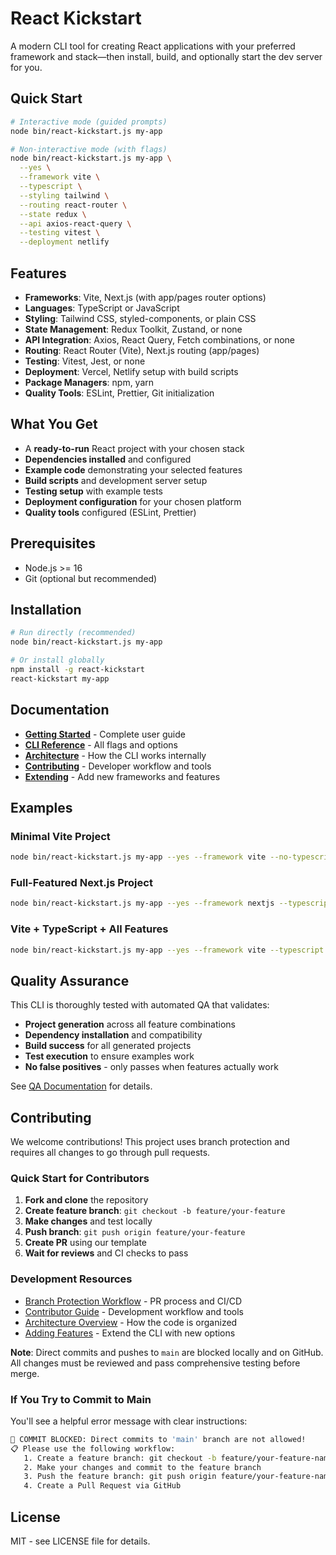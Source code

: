 # React Kickstart

A modern CLI tool for creating React applications with your preferred framework and stack—then install, build, and optionally start the dev server for you.

## Quick Start

```bash
# Interactive mode (guided prompts)
node bin/react-kickstart.js my-app

# Non-interactive mode (with flags)
node bin/react-kickstart.js my-app \
  --yes \
  --framework vite \
  --typescript \
  --styling tailwind \
  --routing react-router \
  --state redux \
  --api axios-react-query \
  --testing vitest \
  --deployment netlify
```

## Features

- **Frameworks**: Vite, Next.js (with app/pages router options)
- **Languages**: TypeScript or JavaScript
- **Styling**: Tailwind CSS, styled-components, or plain CSS
- **State Management**: Redux Toolkit, Zustand, or none
- **API Integration**: Axios, React Query, Fetch combinations, or none
- **Routing**: React Router (Vite), Next.js routing (app/pages)
- **Testing**: Vitest, Jest, or none
- **Deployment**: Vercel, Netlify setup with build scripts
- **Package Managers**: npm, yarn
- **Quality Tools**: ESLint, Prettier, Git initialization

## What You Get

- A **ready-to-run** React project with your chosen stack
- **Dependencies installed** and configured
- **Example code** demonstrating your selected features
- **Build scripts** and development server setup
- **Testing setup** with example tests
- **Deployment configuration** for your chosen platform
- **Quality tools** configured (ESLint, Prettier)

## Prerequisites

- Node.js >= 16
- Git (optional but recommended)

## Installation

```bash
# Run directly (recommended)
node bin/react-kickstart.js my-app

# Or install globally
npm install -g react-kickstart
react-kickstart my-app
```

## Documentation

- **[Getting Started](docs/user-guide/getting-started.md)** - Complete user guide
- **[CLI Reference](docs/user-guide/cli-reference.md)** - All flags and options
- **[Architecture](docs/architecture/how-it-works.md)** - How the CLI works internally
- **[Contributing](docs/development/contributor-tooling.md)** - Developer workflow and tools
- **[Extending](docs/extending/adding-a-new-framework.md)** - Add new frameworks and features

## Examples

### Minimal Vite Project

```bash
node bin/react-kickstart.js my-app --yes --framework vite --no-typescript --styling css --routing none --state none --api none --testing none
```

### Full-Featured Next.js Project

```bash
node bin/react-kickstart.js my-app --yes --framework nextjs --typescript --styling tailwind --next-routing app --state redux --api axios-react-query --testing jest --deployment vercel
```

### Vite + TypeScript + All Features

```bash
node bin/react-kickstart.js my-app --yes --framework vite --typescript --styling styled-components --routing react-router --state zustand --api fetch-react-query --testing vitest --deployment netlify
```

## Quality Assurance

This CLI is thoroughly tested with automated QA that validates:

- **Project generation** across all feature combinations
- **Dependency installation** and compatibility
- **Build success** for all generated projects
- **Test execution** to ensure examples work
- **No false positives** - only passes when features actually work

See [QA Documentation](docs/qa/qa-automation-overview.md) for details.

## Contributing

We welcome contributions! This project uses branch protection and requires all changes to go through pull requests.

### Quick Start for Contributors

1. **Fork and clone** the repository
2. **Create feature branch**: `git checkout -b feature/your-feature`
3. **Make changes** and test locally
4. **Push branch**: `git push origin feature/your-feature`
5. **Create PR** using our template
6. **Wait for reviews** and CI checks to pass

### Development Resources

- [Branch Protection Workflow](docs/development/branch-protection-workflow.md) - PR process and CI/CD
- [Contributor Guide](docs/development/contributor-tooling.md) - Development workflow and tools
- [Architecture Overview](docs/architecture/how-it-works.md) - How the code is organized
- [Adding Features](docs/extending/) - Extend the CLI with new options

**Note**: Direct commits and pushes to `main` are blocked locally and on GitHub. All changes must be reviewed and pass comprehensive testing before merge.

### If You Try to Commit to Main

You'll see a helpful error message with clear instructions:

```bash
🚫 COMMIT BLOCKED: Direct commits to 'main' branch are not allowed!
📋 Please use the following workflow:
   1. Create a feature branch: git checkout -b feature/your-feature-name
   2. Make your changes and commit to the feature branch
   3. Push the feature branch: git push origin feature/your-feature-name
   4. Create a Pull Request via GitHub
```

## License

MIT - see LICENSE file for details.
